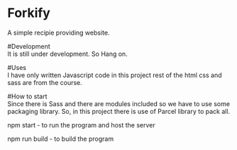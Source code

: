 # Forkify
A simple recipie providing website.

#Development \
It is still under development. So Hang on.

#Uses \
I have only written Javascript code in this project rest of the html css and sass are from the course.

#How to start \
Since there is Sass and there are modules included so we have to use some packaging library. So, in this project there is use of Parcel library to pack all.

npm start - to run the program and host the server 

npm run build - to build the program 
